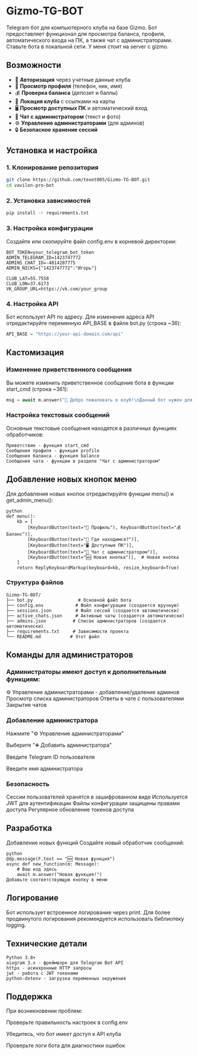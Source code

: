 # Gizmo-TG-BOT

Telegram бот для компьютерного клуба на базе Gizmo. Бот предоставляет функционал для просмотра баланса, профиля, автоматического входа на ПК, а также чат с администраторами. Ставьте бота в локальной сети. У меня стоит на server с gizmo.

## Возможности

- 🔐 **Авторизация** через учетные данные клуба
- 👤 **Просмотр профиля** (телефон, ник, имя)
- 💰 **Проверка баланса** (депозит и баллы)
- 📍 **Локация клуба** с ссылками на карты
- 🖥 **Просмотр доступных ПК** и автоматический вход
- 💬 **Чат с администратором** (текст и фото)
- ⚙️ **Управление администраторами** (для админов)
- 🔒 **Безопасное хранение сессий**

## Установка и настройка

### 1. Клонирование репозитория
```bash
git clone https://github.com/texet005/Gizmo-TG-BOT.git
cd vavilon-pro-bot
```

### 2. Установка зависимостей
```bash
pip install -r requirements.txt
```

### 3. Настройка конфигурации
Создайте или скопируйте файл config.env в корневой директории:

```env
BOT_TOKEN=your_telegram_bot_token
ADMIN_TELEGRAM_ID=1423747772
ADMINS_CHAT_ID=-4814207775
ADMIN_NICKS={"1423747772":"Игорь"}

CLUB_LAT=55.7558
CLUB_LON=37.6173
VK_GROUP_URL=https://vk.com/your_group
```

### 4. Настройка API
Бот использует API по адресу. Для изменения адреса API отредактируйте переменную API_BASE в файле bot.py (строка ~36):

```python
API_BASE = "https://your-api-domain.com/api"
```

## Кастомизация
### Изменение приветственного сообщения
Вы можете изменить приветственное сообщение бота в функции start_cmd (строка ~361):

```python
msg = await m.answer("👋 Добро пожаловать в клуб!\nДанный бот нужен для просмотра баланса, профиля в клубе, а так-же автоматического входа в ПК.\nДля продолжения введите ваш логин:", reply_markup=menu_markup)
```

### Настройка текстовых сообщений
Основные текстовые сообщения находятся в различных функциях обработчиков:

```
Приветствие - функция start_cmd
Сообщения профиля - функция profile
Сообщения баланса - функция balance
Сообщения чата - функции в разделе "Чат с администратором"
```
## Добавление новых кнопок меню
Для добавления новых кнопок отредактируйте функции menu() и get_admin_menu():
```
python
def menu():
    kb = [
        [KeyboardButton(text="👤 Профиль"), KeyboardButton(text="💰 Баланс")],
        [KeyboardButton(text="📍 Где находимся?")],
        [KeyboardButton(text="🖥 Доступные ПК")],
        [KeyboardButton(text="💬 Чат с администратором")],
        [KeyboardButton(text="🆕 Новая кнопка")],  # Новая кнопка
    ]
    return ReplyKeyboardMarkup(keyboard=kb, resize_keyboard=True)
```
### Структура файлов
```text
Gizmo-TG-BOT/
├── bot.py                 # Основной файл бота
├── config.env            # Файл конфигурации (создается вручную)
├── sessions.json         # Файл сессий (создается автоматически)
├── active_chats.json     # Активные чаты (создается автоматически)
├── admins.json          # Список администраторов (создается автоматически)
├── requirements.txt     # Зависимости проекта
└── README.md           # Этот файл
```

## Команды для администраторов
### Администраторы имеют доступ к дополнительным функциям:

⚙️ Управление администраторами - добавление/удаление админов
Просмотр списка администраторов
Ответы в чате с пользователями
Закрытие чатов

### Добавление администратора
Нажмите "⚙️ Управление администраторами"

Выберите "➕ Добавить администратора"

Введите Telegram ID пользователя

Введите имя администратора

### Безопасность
Сессии пользователей хранятся в зашифрованном виде
Используется JWT для аутентификации
Файлы конфигурации защищены правами доступа
Регулярное обновление токенов доступа

## Разработка
Добавление новых функций
Создайте новый обработчик сообщений:
```
python
@dp.message(F.text == "🆕 Новая функция")
async def new_function(m: Message):
    # Ваш код здесь
    await m.answer("Новая функция!")
Добавьте соответствующую кнопку в меню
```

## Логирование
Бот использует встроенное логирование через print. Для более продвинутого логирования рекомендуется использовать библиотеку logging.

## Технические детали
```
Python 3.8+
aiogram 3.x - фреймворк для Telegram Bot API
httpx - асинхронные HTTP запросы
jwt - работа с JWT токенами
python-dotenv - загрузка переменных окружения
```
## Поддержка
При возникновении проблем:

Проверьте правильность настроек в config.env

Убедитесь, что бот имеет доступ к API клуба

Проверьте логи бота для диагностики ошибок
